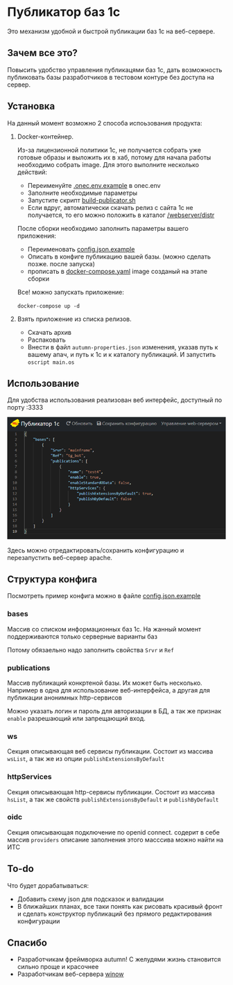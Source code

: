 # Публикатор баз 1с

Это механизм удобной и быстрой публикации баз 1с на веб-сервере.

## Зачем все это?

Повысить удобство управления публикацями баз 1с, дать возможность публиковать базы разработчиков в тестовом контуре без доступа на сервер.

## Установка

На данный момент возможно 2 способа испоьзования продукта:

1. Docker-контейнер.
    
    Из-за лицензионной политики 1с, не получается собрать уже готовые образы и выложить их в хаб, потому для начала работы необходимо собрать image.
    Для этого выполните несколько действий:

    * Переименуйте [.onec.env.example](/.onec.env.example) в onec.env
    * Заполните необходимые параметры
    * Запустите скрипт [build-publicator.sh](/build-publikator.sh)
    * Если вдруг, автоматически скачать релиз с сайта 1с не получается, то его можно положить в каталог [/webserver/distr](/webserver/distr/)

    После сборки необходимо заполнить параметры вашего приложения:

    * Переименовать [config.json.example](/volumes/config.json.example)
    * Описать в конфиге публикацию вашей базы. (можно сделать позже. после запуска)
    * прописать в [docker-compose.yaml](/docker-compose.yaml) image созданый на этапе сборки

    Все! можно запускать приложение:

    `docker-compose up -d`

2. Взять приложение из списка релизов.
    * Скачать архив
    * Распаковать
    * Внести в файл `autumn-properties.json` изменения, указав путь к вашему апач, и путь к 1с и к каталогу публикаций. И запустить `oscript main.os`

## Использование

Для удобства использования реализован веб интерфейс, доступный по порту :3333

![Веб-интерфейс](/docs/img/web.png)

Здесь можно отредактировать/сохранить конфигурацию и перезапустить веб-сервер apache.

## Структура конфига
Посмотреть пример конфига можно в файле [config.json.example](/volumes/config.json.example)
### bases

Массив со списком информационных баз 1с. На жанный момент поддерживаются только серверные варианты баз

Потому обязаельно надо заполнить свойства `Srvr` и `Ref`
### publications

Массив публикаций конкртеной базы. Их может быть несколько. Например в одна для использование веб-интерфейса, а другая для публикации анонимных http-сервисов

Можно указать логин и пароль для авторизации в БД, а так же признак `enable` разрешающий или запрещающий вход.
### ws

Секция описывающая веб сервисы публикации. Состоит из массива `wsList`, а так же из опции `publishExtensionsByDefault`

### httpServices

Секция описывающая http-сервисы публикации. Состоит из массива `hsList`, а так же свойств `publishExtensionsByDefault` и `publishByDefault`

### oidc

Секция описывающая подключение по openid connect. содерит в себе массив `providers` описание заполнения этого масссива можно найти на ИТС
## To-do
Что будет дорабатываться:

* Добавить схему json для подсказок и валидации
* В ближайших планах, все таки понять как рисовать красивый фронт и сделать конструктор публикаций без прямого редактирования конфигурации

## Спасибо

* Разработчикам фреймворка autumn! C желудями жизнь становится сильно проще и красочнее
* Разработчикам веб-сервера [winow](https://github.com/autumn-library/winow)
